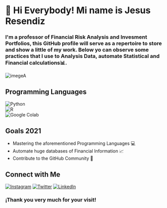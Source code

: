 # 👋 Hi Everybody! Mi name is Jesus Resendiz 
### I'm a professor of Financial Risk Analysis and Invesment Portfolios, this GitHub profile will serve as a repertoire to store and show a little of my work. Below yo can observe some practices that I use to Analysis Data, automate Statistical and Financial calculations📊. 

![imegeA](https://user-images.githubusercontent.com/86130991/122630691-50d37900-d08b-11eb-8d5e-62255e53e4b7.gif)

## Programming Languages
![Python](https://img.shields.io/badge/python-3DDC84?style=for-the-badge&logo=python&logoColor=white&labelColor=101010)</br>
![R](https://img.shields.io/badge/r-0095D5?style=for-the-badge&logo=r&logoColor=white&labelColor=101010)</br>
![Google Colab](https://img.shields.io/badge/Google_Colab-3DDC84?style=for-the-badge&logo=google-colab&logoColor=white&labelColor=101010)</br>

## Goals 2021
   -  Mastering the aforementioned Programming Languages :computer:
   -  Automate huge databases of Financial Information :chart_with_upwards_trend:
   -  Contribute to the GitHub Community :department_store:

## Connect with Me
[![Instagram](https://img.shields.io/badge/Instagram-@jesusresendizc-E4405F?style=for-the-badge&logo=instagram&logoColor=white&labelColor=101010)](https://instagram.com/jesusresendizc)
[![Twitter](https://img.shields.io/badge/Twitter-@lumillion9-1DA1F2?style=for-the-badge&logo=twitter&logoColor=white&labelColor=101010)](https://twitter.com/Lumillion9)
[![LinkedIn](https://img.shields.io/badge/LinkedIn-Jesus_Resendiz-0077B5?style=for-the-badge&logo=linkedin&logoColor=white&labelColor=101010)](https://www.linkedin.com/in/jesus-resendiz-7a6035215/)


###               ¡Thank you very much for your visit!
